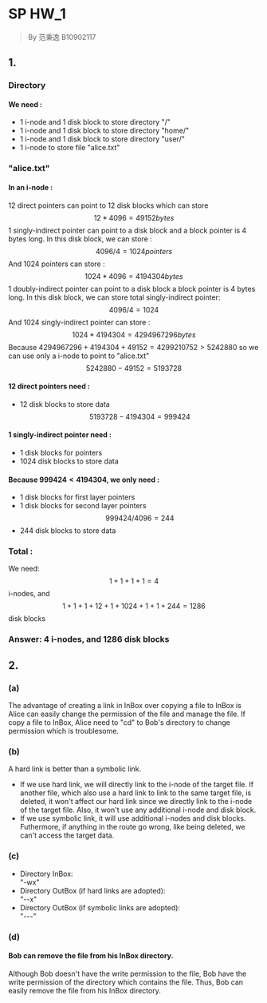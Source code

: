 # SP HW_1 
>By 范秉逸 B10902117
## 1.
### Directory
#### We need :<br>
- 1 i-node and 1 disk block to store directory "/"
- 1 i-node and 1 disk block to store directory "home/"
- 1 i-node and 1 disk block to store directory "user/"
- 1 i-node to store file "alice.txt"<br>
### "alice.txt"
#### In an i-node :
12 direct pointers can point to 12 disk blocks which can store
$$ 12 * 4096 = 49152 bytes $$
1 singly-indirect pointer can point to a disk block and a block pointer is 4 bytes long. In this disk block, we can store :
$$ 4096 / 4 = 1024 pointers $$
And 1024 pointers can store :
$$ 1024 * 4096 = 4194304 bytes $$
1 doubly-indirect pointer can point to a disk block a block pointer is 4 bytes long. In this disk block, we can store total singly-indirect pointer:
$$ 4096 / 4 = 1024 $$
And 1024 singly-indirect pointer can store :
$$ 1024 * 4194304 = 4294967296 bytes $$
Because $4294967296 + 4194304 + 49152 = 4299210752 > 5242880$ so we can use only a i-node to point to "alice.txt"<br>
$$5242880- 49152 = 5193728$$
#### 12 direct pointers need :
- 12 disk blocks to store data
$$5193728 - 4194304 = 999424$$
#### 1 singly-indirect pointer need :
- 1 disk blocks for pointers
- 1024 disk blocks to store data
#### Because $999424 < 4194304$, we only need :
- 1 disk blocks for first layer pointers
- 1 disk blocks for second layer pointers
$$999424 / 4096 = 244$$
- 244 disk blocks to store data
### Total :
We need:<br>
$$ 1 + 1 + 1 + 1 = 4 $$
i-nodes, and<br>
$$ 1 + 1 + 1 + 12 + 1 + 1024 + 1 + 1 + 244 = 1286 $$
disk blocks
### Answer: 4 i-nodes, and 1286 disk blocks
## 2.
### (a)
The advantage of creating a link in InBox over copying a file to InBox is Alice can easily change the permission of the file and manage the file. If copy a file to InBox, Alice need to "cd" to Bob's directory to change permission which is troublesome.
### (b)
A hard link is better than a symbolic link.<br>
- If we use hard link, we will directly link to the i-node of the target file. If another file, which also use a hard link to link to the same target file, is deleted, it won't affect our hard link since we directly link to the i-node of the target file. Also, it won't use any additional i-node and disk block.<br>
- If we use symbolic link, it will use additional i-nodes and disk blocks. Futhermore, if anything in the route go wrong, like being deleted, we can't access the target data. 
### (c)
- Directory InBox: <br>"-wx"
- Directory OutBox (if hard links are adopted):<br>"--x"
- Directory OutBox (if symbolic links are adopted):<br>"---"
### (d)
#### Bob can remove the file from his InBox directory.<br>
Although Bob doesn't have the write permission to the file, Bob have the write permission of the directory which contains the file. Thus, Bob can easily remove the file from his InBox directory.